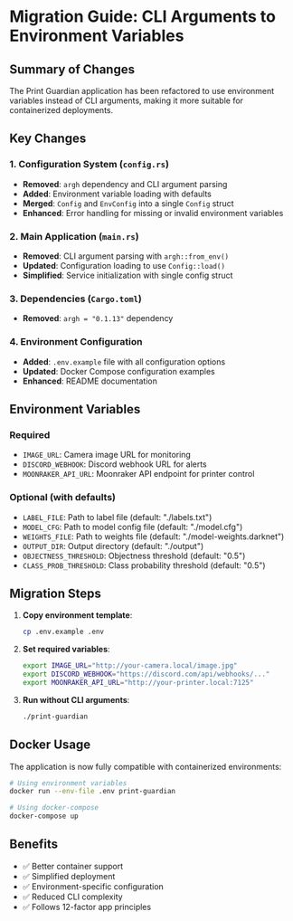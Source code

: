 # Migration Guide: CLI Arguments to Environment Variables

## Summary of Changes

The Print Guardian application has been refactored to use environment variables instead of CLI arguments, making it more suitable for containerized deployments.

## Key Changes

### 1. Configuration System (`config.rs`)

- **Removed**: `argh` dependency and CLI argument parsing
- **Added**: Environment variable loading with defaults
- **Merged**: `Config` and `EnvConfig` into a single `Config` struct
- **Enhanced**: Error handling for missing or invalid environment variables

### 2. Main Application (`main.rs`)

- **Removed**: CLI argument parsing with `argh::from_env()`
- **Updated**: Configuration loading to use `Config::load()`
- **Simplified**: Service initialization with single config struct

### 3. Dependencies (`Cargo.toml`)

- **Removed**: `argh = "0.1.13"` dependency

### 4. Environment Configuration

- **Added**: `.env.example` file with all configuration options
- **Updated**: Docker Compose configuration examples
- **Enhanced**: README documentation

## Environment Variables

### Required

- `IMAGE_URL`: Camera image URL for monitoring
- `DISCORD_WEBHOOK`: Discord webhook URL for alerts
- `MOONRAKER_API_URL`: Moonraker API endpoint for printer control

### Optional (with defaults)

- `LABEL_FILE`: Path to label file (default: "./labels.txt")
- `MODEL_CFG`: Path to model config file (default: "./model.cfg")
- `WEIGHTS_FILE`: Path to weights file (default: "./model-weights.darknet")
- `OUTPUT_DIR`: Output directory (default: "./output")
- `OBJECTNESS_THRESHOLD`: Objectness threshold (default: "0.5")
- `CLASS_PROB_THRESHOLD`: Class probability threshold (default: "0.5")

## Migration Steps

1. **Copy environment template**:

   ```bash
   cp .env.example .env
   ```

2. **Set required variables**:

   ```bash
   export IMAGE_URL="http://your-camera.local/image.jpg"
   export DISCORD_WEBHOOK="https://discord.com/api/webhooks/..."
   export MOONRAKER_API_URL="http://your-printer.local:7125"
   ```

3. **Run without CLI arguments**:
   ```bash
   ./print-guardian
   ```

## Docker Usage

The application is now fully compatible with containerized environments:

```bash
# Using environment variables
docker run --env-file .env print-guardian

# Using docker-compose
docker-compose up
```

## Benefits

- ✅ Better container support
- ✅ Simplified deployment
- ✅ Environment-specific configuration
- ✅ Reduced CLI complexity
- ✅ Follows 12-factor app principles
